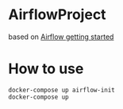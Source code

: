 # AirflowProject

based on [Airflow getting started](https://airflow.apache.org/docs/apache-airflow/stable/start/docker.html)

# How to use
```console
docker-compose up airflow-init
docker-compose up
```
